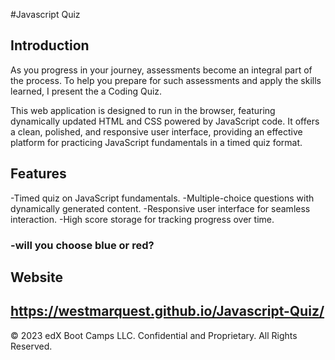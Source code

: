 #Javascript Quiz

## Introduction

As you progress in your journey, assessments become an integral part of the process. To help you prepare for such assessments and apply the skills learned, I present the a Coding Quiz.

This web application is designed to run in the browser, featuring dynamically updated HTML and CSS powered by JavaScript code. It offers a clean, polished, and responsive user interface, providing an effective platform for practicing JavaScript fundamentals in a timed quiz format. 

## Features

-Timed quiz on JavaScript fundamentals.
-Multiple-choice questions with dynamically generated content.
-Responsive user interface for seamless interaction.
-High score storage for tracking progress over time.

### -will you choose blue or red?

## Website

https://westmarquest.github.io/Javascript-Quiz/
---

© 2023 edX Boot Camps LLC. Confidential and Proprietary. All Rights Reserved.
